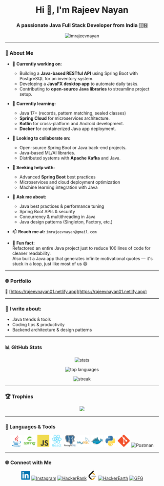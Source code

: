 <h1 align="center">Hi 👋, I'm Rajeev Nayan</h1>
<h3 align="center">A passionate Java Full Stack Developer from India 🇮🇳</h3>

<p align="center">
  <img src="https://komarev.com/ghpvc/?username=imrajeevnayan&label=Profile%20views&color=0e75b6&style=flat" alt="imrajeevnayan" />
</p>

---

### 🚀 About Me

- 🔭 **Currently working on:**
  - Building a **Java-based RESTful API** using Spring Boot with PostgreSQL for an inventory system.
  - Developing a **JavaFX desktop app** to automate daily tasks.
  - Contributing to **open-source Java libraries** to streamline project setup.

- 🌱 **Currently learning:**
  - Java 17+ (records, pattern matching, sealed classes)
  - **Spring Cloud** for microservices architecture.
  - **Kotlin** for cross-platform and Android development.
  - **Docker** for containerized Java app deployment.

- 👯 **Looking to collaborate on:**
  - Open-source Spring Boot or Java back-end projects.
  - Java-based ML/AI libraries.
  - Distributed systems with **Apache Kafka** and Java.

- 🤝 **Seeking help with:**
  - Advanced **Spring Boot** best practices
  - Microservices and cloud deployment optimization
  - Machine learning integration with Java

- 💬 **Ask me about:**
  - Java best practices & performance tuning
  - Spring Boot APIs & security
  - Concurrency & multithreading in Java
  - Java design patterns (Singleton, Factory, etc.)

- 📫 **Reach me at:** `imrajeevnayan@gmail.com`

- 🧠 **Fun fact:**  
  Refactored an entire Java project just to reduce 100 lines of code for cleaner readability.  
  Also built a Java app that generates infinite motivational quotes — it's stuck in a loop, just like most of us 😄

---

### 🌐 Portfolio
🔗 [https://rajeevnayan01.netlify.app](https://rajeevnayan01.netlify.app)

---

### 📝 I write about:
- Java trends & tools
- Coding tips & productivity
- Backend architecture & design patterns

---

### 📊 GitHub Stats

<p align="center">
  <img src="https://github-readme-stats.vercel.app/api?username=imrajeevnayan&show_icons=true&theme=default" alt="stats" />
</p>
<p align="center">
  <img src="https://github-readme-stats.vercel.app/api/top-langs/?username=imrajeevnayan&layout=compact" alt="top languages" />
</p>
<p align="center">
  <img src="https://github-readme-streak-stats.herokuapp.com/?user=imrajeevnayan&" alt="streak" />
</p>

---

### 🏆 Trophies

<p align="center">
  <a href="https://github.com/ryo-ma/github-profile-trophy">
    <img src="https://github-profile-trophy.vercel.app/?username=imrajeevnayan&theme=flat" />
  </a>
</p>

---

### 🔧 Languages & Tools

<p align="center">
  <img src="https://raw.githubusercontent.com/devicons/devicon/master/icons/java/java-original.svg" alt="Java" width="40" height="40"/>
  <img src="https://raw.githubusercontent.com/devicons/devicon/master/icons/spring/spring-original-wordmark.svg" alt="Spring" width="40" height="40"/>
  <img src="https://raw.githubusercontent.com/devicons/devicon/master/icons/javascript/javascript-original.svg" alt="JavaScript" width="40" height="40"/>
  <img src="https://raw.githubusercontent.com/devicons/devicon/master/icons/react/react-original-wordmark.svg" alt="React" width="40" height="40"/>
  <img src="https://raw.githubusercontent.com/devicons/devicon/master/icons/postgresql/postgresql-original-wordmark.svg" alt="PostgreSQL" width="40" height="40"/>
  <img src="https://raw.githubusercontent.com/devicons/devicon/master/icons/mysql/mysql-original-wordmark.svg" alt="MySQL" width="40" height="40"/>
  <img src="https://raw.githubusercontent.com/devicons/devicon/master/icons/docker/docker-original.svg" alt="Docker" width="40" height="40"/>
  <img src="https://raw.githubusercontent.com/devicons/devicon/master/icons/python/python-original.svg" alt="Python" width="40" height="40"/>
  <img src="https://raw.githubusercontent.com/devicons/devicon/master/icons/git/git-original.svg" alt="Git" width="40" height="40"/>
  <img src="https://www.vectorlogo.zone/logos/getpostman/getpostman-icon.svg" alt="Postman" width="40" height="40"/>
</p>

---

### 🌐 Connect with Me

<p align="center">
  <a href="https://linkedin.com/in/imrajeevnayan" target="_blank"><img src="https://raw.githubusercontent.com/devicons/devicon/master/icons/linkedin/linkedin-original.svg" alt="LinkedIn" width="30" height="30"/></a>
  <a href="https://instagram.com/imrrajeevnayan" target="_blank"><img src="https://raw.githubusercontent.com/devicons/devicon/master/icons/instagram/instagram-original.svg" alt="Instagram" width="30" height="30"/></a>
  <a href="https://www.hackerrank.com/imrajeevnayan" target="_blank"><img src="https://raw.githubusercontent.com/devicons/devicon/master/icons/hackerrank/hackerrank-original.svg" alt="HackerRank" width="30" height="30"/></a>
  <a href="https://leetcode.com/imrajeevnayan" target="_blank"><img src="https://raw.githubusercontent.com/devicons/devicon/master/icons/leetcode/leetcode-original.svg" alt="LeetCode" width="30" height="30"/></a>
  <a href="https://www.hackerearth.com/imrajeevnayan" target="_blank"><img src="https://raw.githubusercontent.com/devicons/devicon/master/icons/hackerearth/hackerearth-original.svg" alt="HackerEarth" width="30" height="30"/></a>
  <a href="https://auth.geeksforgeeks.org/user/imrajeevnayan" target="_blank"><img src="https://raw.githubusercontent.com/devicons/devicon/master/icons/geeksforgeeks/geeksforgeeks-original.svg" alt="GFG" width="30" height="30"/></a>
</p>
